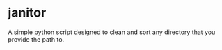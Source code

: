 # janitor
A simple python script designed to clean and sort any directory that you provide the path to.
